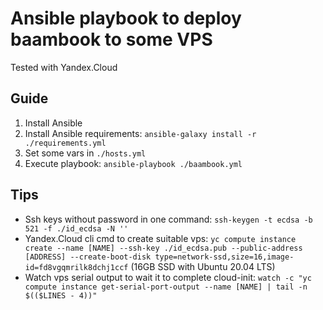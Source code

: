 # Ansible playbook to deploy baambook to some VPS

Tested with Yandex.Cloud

## Guide
1. Install Ansible
2. Install Ansible requirements: `ansible-galaxy install -r ./requirements.yml`
3. Set some vars in `./hosts.yml`
4. Execute playbook: `ansible-playbook ./baambook.yml`

## Tips
- Ssh keys without password in one command: `ssh-keygen -t ecdsa -b 521 -f ./id_ecdsa -N ''`
- Yandex.Cloud cli cmd to create suitable vps: `yc compute instance create --name [NAME] --ssh-key ./id_ecdsa.pub --public-address [ADDRESS] --create-boot-disk type=network-ssd,size=16,image-id=fd8vgqmrilk8dchj1ccf` (16GB SSD with Ubuntu 20.04 LTS)
- Watch vps serial output to wait it to complete cloud-init: `watch -c "yc compute instance get-serial-port-output --name [NAME] | tail -n $(($LINES - 4))"`